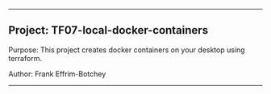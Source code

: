 --------------------------------------------------------------------------------

## Project: TF07-local-docker-containers

Purpose: This project creates docker containers on your desktop using terraform.

Author: Frank Effrim-Botchey

--------------------------------------------------------------------------------


